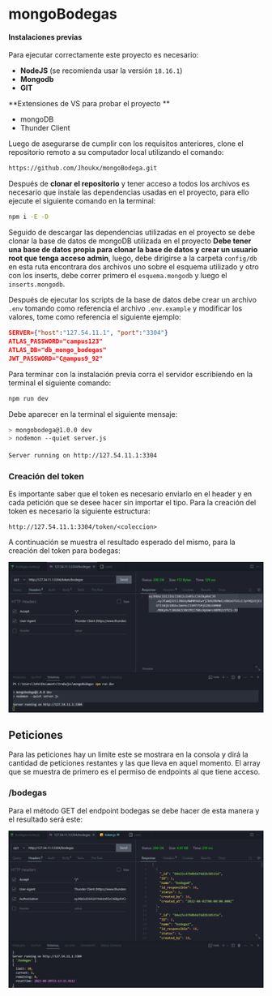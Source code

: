 # mongoBodegas

#### Instalaciones previas

Para ejecutar correctamente este proyecto es necesario:

- **NodeJS** (se recomienda usar la versión `18.16.1`)
- **Mongodb**
- **GIT**

**Extensiones de VS para probar el proyecto **

- mongoDB
- Thunder Client

Luego de asegurarse de cumplir con los requisitos anteriores, clone el repositorio remoto a su computador local utilizando el comando:

```bash
https://github.com/Jhoukx/mongoBodega.git
```

Después de **clonar el repositorio** y tener acceso a todos los archivos es necesario que instale las dependencias usadas en el proyecto, para ello ejecute el siguiente comando en la terminal:

```bash
npm i -E -D
```

Seguido de descargar las dependencias utilizadas en el proyecto se debe clonar la base de datos de mongoDB utilizada en el proyecto **Debe tener una base de datos propia para clonar la base de datos y crear un usuario root que tenga acceso admin**, luego, debe dirigirse a la carpeta `config/db` en esta ruta encontrara dos archivos uno sobre el esquema utilizado y otro con los inserts, debe correr primero el `esquema.mongodb` y luego el `inserts.mongodb`.

Después de ejecutar los scripts de la base de datos debe crear un archivo `.env` tomando como referencia el archivo `.env.example`  y modificar los valores, tome como referencia el siguiente ejemplo:

```json
SERVER={"host":"127.54.11.1", "port":"3304"}
ATLAS_PASSWORD="campus123"
ATLAS_DB="db_mongo_bodegas"
JWT_PASSWORD="C@ampus9_92"
```

Para terminar con la instalación previa corra el servidor escribiendo en la terminal el siguiente comando:

```bash
npm run dev
```

Debe aparecer en la terminal el siguiente mensaje:
```bash
> mongobodega@1.0.0 dev
> nodemon --quiet server.js

Server running on http://127.54.11.1:3304
```

### Creación del token

Es importante saber que el token es necesario enviarlo en el header y en cada petición que se desee hacer sin importar el tipo. Para la creación del token es necesario la siguiente estructura:
```http
http://127.54.11.1:3304/token/<coleccion>
```

A continuación se muestra el resultado esperado del mismo, para la creación del token para bodegas:

<img src="./images/creacionToken.png" alt="crearToken" style="zoom:80%;"/>

## Peticiones

Para las peticiones hay un limite este se mostrara en la consola y dirá la cantidad de peticiones restantes y las que lleva en aquel momento. El array que se muestra de primero es el permiso de endpoints al que tiene acceso.

### /bodegas

Para el método GET del endpoint bodegas se debe hacer de esta manera y el resultado será este:

<img src="./images/useToken.png" alt="TokenHeader" style="zoom:80%;"/>

